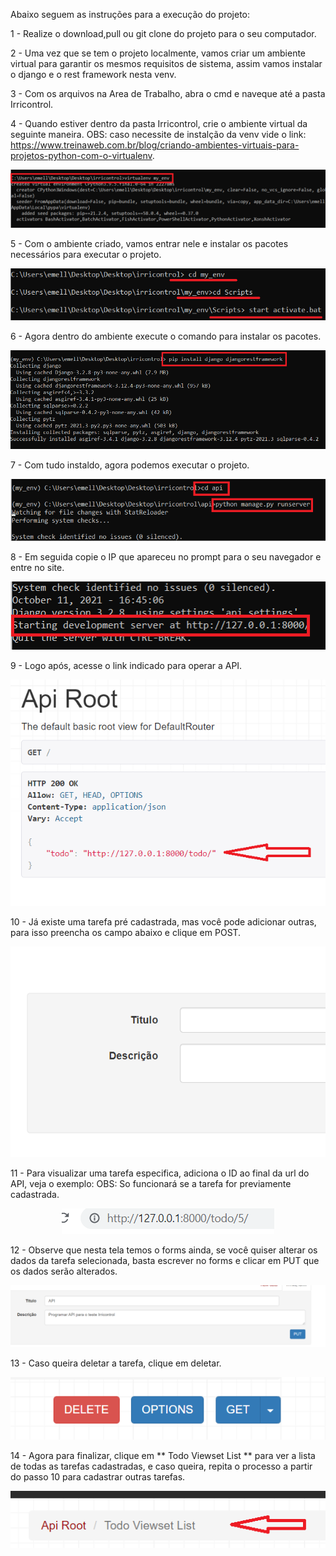 Abaixo seguem as instruções para a execução do projeto:

1 -  Realize o download,pull ou git clone do projeto para o seu computador.

2 -  Uma vez que se tem o projeto localmente, vamos criar um ambiente virtual para garantir 
os mesmos requisitos de sistema, assim vamos instalar o django e o rest framework nesta venv.

3 - Com os arquivos na Area de Trabalho, abra o cmd e naveque até a pasta Irricontrol.

4 - Quando estiver dentro da pasta Irricontrol, crie o ambiente virtual da seguinte maneira.
    OBS: caso necessite de instalção da venv vide o link: https://www.treinaweb.com.br/blog/criando-ambientes-virtuais-para-projetos-python-com-o-virtualenv.

<p align="center">
  <img src="https://github.com/GuilhermeDeAssis123/Web/blob/master/img/venv.png">
</p>

5 - Com o ambiente criado, vamos entrar nele e instalar os pacotes necessários para executar o projeto.

<p align="center">
  <img src= "https://github.com/GuilhermeDeAssis123/Web/blob/master/img/init_env.png">
</p>

6 - Agora dentro do ambiente execute o comando para instalar os pacotes.

<p align="center">
  <img src= "https://github.com/GuilhermeDeAssis123/Web/blob/master/img/install.png">
</p>

7 - Com tudo instaldo, agora podemos executar o projeto.
<p align="center">
  <img src= "https://github.com/GuilhermeDeAssis123/Web/blob/master/img/run.png">
</p>

8 - Em seguida copie o IP que apareceu no prompt para o seu navegador e entre no site.

<p align="center">
  <img src= "https://github.com/GuilhermeDeAssis123/Web/blob/master/img/site.png">
</p>

9 - Logo após, acesse o link indicado para operar a API.

<p align="center">
  <img src= "https://github.com/GuilhermeDeAssis123/Web/blob/master/img/api.png">
</p>

10 - Já existe uma tarefa pré cadastrada, mas você pode adicionar outras, 
para isso preencha os campo abaixo e clique em POST.

<p align="center">
  <img src= "https://github.com/GuilhermeDeAssis123/Web/blob/master/img/cad.png">
</p>
11 - Para visualizar uma tarefa especifica, adiciona o ID ao final da url do API, veja o exemplo:
    OBS: So funcionará se a tarefa for previamente cadastrada.
    
<p align="center">
  <img src= "https://github.com/GuilhermeDeAssis123/Web/blob/master/img/id.png">
</p>

12 -  Observe que nesta tela temos o forms ainda, se você quiser alterar os dados da tarefa selecionada,
basta escrever no forms e clicar em PUT que os dados serão alterados.

<p align="center">
  <img src= "https://github.com/GuilhermeDeAssis123/Web/blob/master/img/alt.png">
</p>

13 - Caso queira deletar a tarefa, clique em deletar.
<p align="center">
  <img src= "https://github.com/GuilhermeDeAssis123/Web/blob/master/img/del.png">
</p>

14 -  Agora para finalizar, clique em ** Todo Viewset List ** para ver a lista de todas as tarefas cadastradas,
e caso queira, repita o processo a partir do passo 10 para cadastrar outras tarefas.

<p align="center">
  <img src= "https://github.com/GuilhermeDeAssis123/Web/blob/master/img/try.png">
</p>
